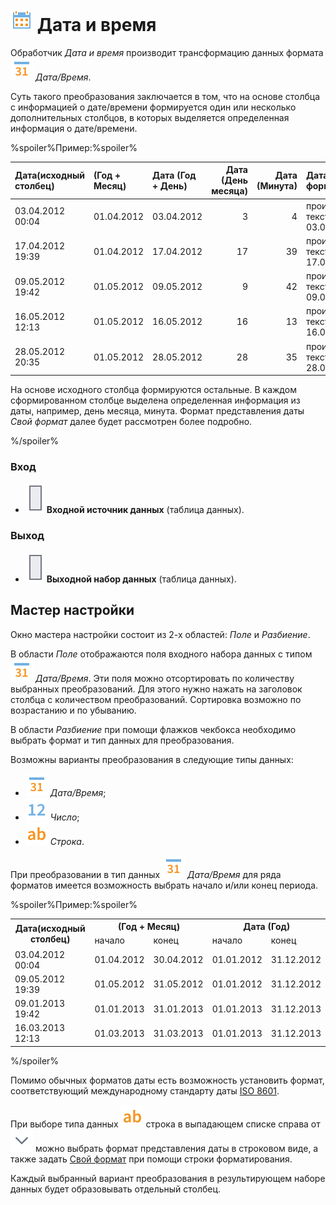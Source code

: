 # ![Дата и время](../../../images/icons/components/date-reform_default.svg) Дата и время

Обработчик *Дата и время* производит трансформацию данных формата ![Дата/Время](../../../images/icons/data-types/datetime_default.svg) *Дата/Время*.

Суть такого преобразования заключается в том, что на основе столбца с информацией о дате/времени формируется один или несколько дополнительных столбцов, в которых выделяется определенная информация о дате/времени.

%spoiler%Пример:%spoiler%

|Дата(исходный столбец)|(Год + Месяц)|Дата (Год + День)|Дата (День месяца)|Дата (Минута)|Дата (Свой формат)|
|:--------|:--------|:--------|--------:|--------:|:--------|
|03.04.2012 00:04|01.04.2012|03.04.2012|3|4|произвольный текст - 03.04.12|
|17.04.2012 19:39|01.04.2012|17.04.2012|17|39|произвольный текст - 17.04.12|
|09.05.2012 19:42|01.05.2012|09.05.2012|9|42|произвольный текст - 09.05.12|
|16.05.2012 12:13|01.05.2012|16.05.2012|16|13|произвольный текст - 16.05.12|
|28.05.2012 20:35|01.05.2012|28.05.2012|28|35|произвольный текст - 28.05.12|

На основе исходного столбца формируются остальные. В каждом сформированном столбце выделена определенная информация из даты, например, день месяца, минута. Формат представления даты *Свой формат* далее будет рассмотрен более подробно.

%/spoiler%

### Вход

* ![Входной источник данных](../../../images/icons/app/node/ports/inputs/table_inactive.svg) **Входной источник данных** (таблица данных).

### Выход

* ![Выходной набор данных](../../../images/icons/app/node/ports/inputs/table_inactive.svg) **Выходной набор данных** (таблица данных).

## Мастер настройки

Окно мастера настройки состоит из 2-х областей: *Поле* и *Разбиение*.

В области *Поле* отображаются поля  входного набора данных с типом ![Дата/Время](../../../images/icons/data-types/datetime_default.svg) *Дата/Время*. Эти поля можно отсортировать по количеству выбранных преобразований. Для этого нужно нажать на заголовок столбца с количеством преобразований. Сортировка возможно по возрастанию и по убыванию.

В области *Разбиение* при помощи флажков чекбокса необходимо выбрать формат и тип данных для преобразования.

Возможны варианты преобразования в следующие типы данных:

* ![Дата/Время](../../../images/icons/data-types/datetime_default.svg) *Дата/Время*;
* ![Число](../../../images/icons/data-types/integer_default.svg) *Число*;
* ![Строка](../../../images/icons/data-types/string_default.svg) *Строка*.

При преобразовании в тип данных ![Дата/Время](../../../images/icons/data-types/datetime_default.svg) *Дата/Время* для ряда форматов имеется возможность выбрать начало и/или конец периода.

%spoiler%Пример:%spoiler%

<table>
<tr><th rowspan="2">Дата(исходный столбец)</th><th colspan="2">(Год + Месяц)</th><th colspan="2">Дата (Год)</th></tr>
<tr><td>начало</td><td>конец</td><td>начало</td><td>конец</td></tr>
<tr><td>03.04.2012 00:04</td><td>01.04.2012</td><td>30.04.2012</td><td>01.01.2012</td><td>31.12.2012</td></tr>
<tr><td>09.05.2012 19:39</td><td>01.05.2012</td><td>31.05.2012</td><td>01.01.2012</td><td>31.12.2012</td></tr>
<tr><td>09.01.2013 19:42</td><td>01.01.2013</td><td>31.01.2013</td><td>01.01.2013</td><td>31.12.2013</td></tr>
<tr><td>16.03.2013 12:13</td><td>01.03.2013</td><td>31.03.2013</td><td>01.01.2013</td><td>31.12.2013</td></tr>
</table>

%/spoiler%

Помимо обычных форматов даты есть возможность установить формат, соответствующий международному стандарту даты [ISO 8601](https://ru.wikipedia.org/wiki/ISO_8601).

При выборе типа данных ![Тип данных](../../../images/icons/data-types/string_default.svg) строка в выпадающем списке справа от ![Выбор](../../../images/icons/toolbar-controls/down_default.svg) можно выбрать формат представления даты в строковом виде, а также задать [Свой формат](./syntax.md) при помощи строки форматирования.

Каждый выбранный вариант преобразования в результирующем наборе данных будет образовывать отдельный столбец.
